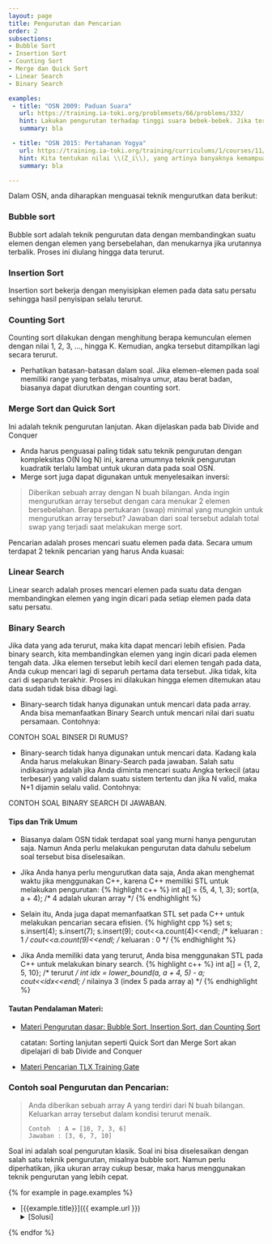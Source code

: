 ```yaml
---
layout: page
title: Pengurutan dan Pencarian
order: 2
subsections:
- Bubble Sort
- Insertion Sort
- Counting Sort
- Merge dan Quick Sort
- Linear Search
- Binary Search

examples:
 - title: "OSN 2009: Paduan Suara"
   url: https://training.ia-toki.org/problemsets/66/problems/332/
   hint: Lakukan pengurutan terhadap tinggi suara bebek-bebek. Jika terdapat N bebek dan kita ingin bagi dalam K kelompok, maka tiap kelompok minimal terdiri dari \\(A = \lfloor\frac{N}{K} \rfloor\\) anggota. Dari data yang sudah terurut, kita hanya perlu mencari elemen dengan index \\(A, 2A, 3A, ..., (K-1)A\\)
   summary: bla

 - title: "OSN 2015: Pertahanan Yogya"
   url: https://training.ia-toki.org/training/curriculums/1/courses/11/chapters/52/problems/232/
   hint: Kita tentukan nilai \\(Z_i\\), yang artinya banyaknya kemampuan tambahan yang diperlukan sebelum kita bisa mengalahkan musuh ke-i. Nilai ini bisa dicari dengan menggunakan binary search. Setelah itu, urutkan musuh-musuh berdasarkan nilai \\(Z_i\\) mereka. Setelah itu, cukup lakukan simulasi untuk menentukan jawaban.
   summary: bla

---
```


Dalam OSN, anda diharapkan menguasai teknik mengurutkan data berikut:

### Bubble sort
Bubble sort adalah teknik pengurutan data dengan membandingkan suatu elemen dengan elemen yang bersebelahan, dan menukarnya jika urutannya terbalik. Proses ini diulang hingga data terurut.

### Insertion Sort
Insertion sort bekerja dengan menyisipkan elemen pada data satu persatu sehingga hasil penyisipan selalu terurut.

### Counting Sort
Counting sort dilakukan dengan menghitung berapa kemunculan elemen dengan nilai 1, 2, 3, ..., hingga K. Kemudian, angka tersebut ditampilkan lagi secara terurut.
<!--more-->
- Perhatikan batasan-batasan dalam soal. Jika elemen-elemen pada soal memiliki range yang terbatas, misalnya umur, atau berat badan, biasanya dapat diurutkan dengan counting sort.
<!--more-->
### Merge Sort dan Quick Sort
Ini adalah teknik pengurutan lanjutan. Akan dijelaskan pada bab Divide and Conquer
<!--more-->
- Anda harus penguasai paling tidak satu teknik pengurutan dengan kompleksitas O(N log N) ini, karena umumnya teknik pengurutan kuadratik terlalu lambat untuk ukuran data pada soal OSN.
- Merge sort juga dapat digunakan untuk menyelesaikan inversi:
> Diberikan sebuah array dengan N buah bilangan. Anda ingin mengurutkan array tersebut dengan cara menukar 2 elemen bersebelahan. Berapa pertukaran (swap) minimal yang mungkin untuk mengurutkan array tersebut?
Jawaban dari soal tersebut adalah total swap yang terjadi saat melakukan merge sort.

<!--more-->

Pencarian adalah proses mencari suatu elemen pada data. Secara umum terdapat 2 teknik pencarian yang harus Anda kuasai:
### Linear Search
Linear search adalah proses mencari elemen pada suatu data dengan membandingkan elemen yang ingin dicari pada setiap elemen pada data satu persatu.

### Binary Search
Jika data yang ada terurut, maka kita dapat mencari lebih efisien. Pada binary search, kita membandingkan elemen yang ingin dicari pada elemen tengah data. Jika elemen tersebut lebih kecil dari elemen tengah pada data, Anda cukup mencari lagi di separuh pertama data tersebut. Jika tidak, kita cari di separuh terakhir. Proses ini dilakukan hingga elemen ditemukan atau data sudah tidak bisa dibagi lagi.

<!--more-->
- Binary-search tidak hanya digunakan untuk mencari data pada array. Anda bisa memanfaatkan Binary Search untuk mencari nilai dari suatu persamaan. Contohnya: 

CONTOH SOAL BINSER DI RUMUS?

- Binary-search tidak hanya digunakan untuk mencari data. Kadang kala Anda harus melakukan Binary-Search pada jawaban. Salah satu indikasinya adalah jika Anda diminta mencari suatu Angka terkecil (atau terbesar) yang valid dalam suatu sistem tertentu dan jika N valid, maka N+1 dijamin selalu valid. Contohnya:

CONTOH SOAL BINARY SEARCH DI JAWABAN.

#### Tips dan Trik Umum

- Biasanya dalam OSN tidak terdapat soal yang murni hanya pengurutan saja. Namun Anda perlu melakukan pengurutan data dahulu sebelum soal tersebut bisa diselesaikan.
- Jika Anda hanya perlu mengurutkan data saja, Anda akan menghemat waktu jika menggunakan C++, karena C++ memiliki STL untuk melakukan pengurutan:
{% highlight c++ %}
int a[] = {5, 4, 1, 3};
sort(a, a + 4); /* 4 adalah ukuran array */
{% endhighlight %}

- Selain itu, Anda juga dapat memanfaatkan STL set pada C++ untuk melakukan pencarian secara efisien. 
{% highlight cpp %}
set<int> s;
s.insert(4); s.insert(7); s.insert(9);
cout<<a.count(4)<<endl; /* keluaran : 1 */
cout<<a.count(9)<<endl; /* keluaran : 0 */
{% endhighlight %}

- Jika Anda memiliki data yang terurut, Anda bisa menggunakan STL pada C++ untuk melakukan binary search.
{% highlight c++ %}
int a[] = {1, 2, 5, 10}; /* terurut */
int idx = lower_bound(a, a + 4, 5) - a;
cout<<idx<<endl; /* nilainya 3 (index 5 pada array a) */
{% endhighlight %}
#### Tautan Pendalaman Materi:
- [Materi Pengurutan dasar: Bubble Sort, Insertion Sort, dan Counting Sort](https://training.ia-toki.org/training/curriculums/1/courses/1/chapters/16/lessons/13/)
  
  catatan: Sorting lanjutan seperti Quick Sort dan Merge Sort akan dipelajari di bab Divide and Conquer
- [Materi Pencarian TLX Training Gate](https://training.ia-toki.org/training/curriculums/1/courses/1/chapters/15/lessons/12/)

<!--more-->

### Contoh soal Pengurutan dan Pencarian:

> Anda diberikan sebuah array A yang terdiri dari N buah bilangan. Keluarkan array tersebut dalam kondisi terurut menaik.
> ```
> Contoh  : A = [10, 7, 3, 6]
> Jawaban : [3, 6, 7, 10]
> ```

<!--more-->

Soal ini adalah soal pengurutan klasik. Soal ini bisa diselesaikan dengan salah satu teknik pengurutan, misalnya bubble sort.
Namun perlu diperhatikan, jika ukuran array cukup besar, maka harus menggunakan teknik pengurutan yang lebih cepat.

{% for example in page.examples %}
- [{{example.title}}]({{ example.url }})
	<details>
	<summary>[Solusi]</summary>
	{{ example.hint }}
	</details>

{% endfor %}


